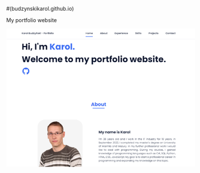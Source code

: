 #(budzynskikarol.github.io)

My portfolio website

![Preview](https://github.com/budzynskikarol/budzynskikarol.github.io/blob/main/assets/img/portfolio.png?raw=true)
